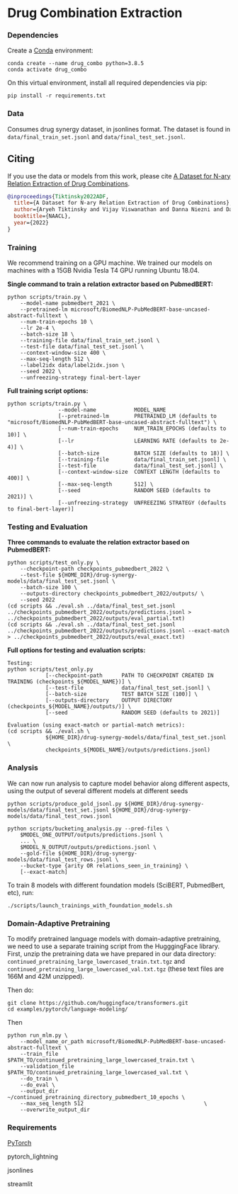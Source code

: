 # Drug Combination Extraction

### Dependencies
Create a [Conda](https://docs.conda.io/projects/conda/en/latest/user-guide/install/index.html#regular-installation) environment:
```
conda create --name drug_combo python=3.8.5
conda activate drug_combo
```

On this virtual environment, install all required dependencies via pip:
```
pip install -r requirements.txt
```
### Data
Consumes drug synergy dataset, in jsonlines format. The dataset is found in `data/final_train_set.jsonl` and `data/final_test_set.jsonl`.

## Citing

If you use the data or models from this work, please cite [A Dataset for N-ary Relation Extraction of Drug Combinations](https://arxiv.org/abs/2205.02289).

```bibtex
@inproceedings{Tiktinsky2022ADF,
  title={A Dataset for N-ary Relation Extraction of Drug Combinations},
  author={Aryeh Tiktinsky and Vijay Viswanathan and Danna Niezni and Dana Meron Azagury and Yosi Shamay and Hillel Taub-Tabib and Tom Hope and Yoav Goldberg},
  booktitle={NAACL},
  year={2022}
}
```

### Training
We recommend training on a GPU machine. We trained our models on machines with a 15GB Nvidia Tesla T4 GPU running Ubuntu 18.04.

**Single command to train a relation extractor based on PubmedBERT:**
```
python scripts/train.py \
    --model-name pubmedbert_2021 \
    --pretrained-lm microsoft/BiomedNLP-PubMedBERT-base-uncased-abstract-fulltext \
    --num-train-epochs 10 \
    --lr 2e-4 \
    --batch-size 18 \
    --training-file data/final_train_set.jsonl \
    --test-file data/final_test_set.jsonl \
    --context-window-size 400 \
    --max-seq-length 512 \
    --label2idx data/label2idx.json \
    --seed 2022 \
    --unfreezing-strategy final-bert-layer
```

**Full training script options:**
```
python scripts/train.py \
                --model-name            MODEL_NAME
                [--pretrained-lm        PRETRAINED_LM (defaults to "microsoft/BiomedNLP-PubMedBERT-base-uncased-abstract-fulltext") \
                [--num-train-epochs     NUM_TRAIN_EPOCHS (defaults to 10)] \
                [--lr                   LEARNING RATE (defaults to 2e-4)] \
                [--batch-size           BATCH SIZE (defaults to 18)] \
                [--training-file        data/final_train_set.jsonl] \
                [--test-file            data/final_test_set.jsonl] \
                [--context-window-size  CONTEXT LENGTH (defaults to 400)] \
                [--max-seq-length       512] \
                [--seed                 RANDOM SEED (defaults to 2021)] \
                [--unfreezing-strategy  UNFREEZING STRATEGY (defaults to final-bert-layer)]

```

### Testing and Evaluation

**Three commands to evaluate the relation extractor based on PubmedBERT:**
```
python scripts/test_only.py \
    --checkpoint-path checkpoints_pubmedbert_2022 \
    --test-file ${HOME_DIR}/drug-synergy-models/data/final_test_set.jsonl \
    --batch-size 100 \
    --outputs-directory checkpoints_pubmedbert_2022/outputs/ \
    --seed 2022
(cd scripts && ./eval.sh ../data/final_test_set.jsonl ../checkpoints_pubmedbert_2022/outputs/predictions.jsonl > ../checkpoints_pubmedbert_2022/outputs/eval_partial.txt)
(cd scripts && ./eval.sh ../data/final_test_set.jsonl ../checkpoints_pubmedbert_2022/outputs/predictions.jsonl --exact-match > ../checkpoints_pubmedbert_2022/outputs/eval_exact.txt)
```

**Full options for testing and evaluation scripts:**

```
Testing:
python scripts/test_only.py
            [--checkpoint-path      PATH TO CHECKPOINT CREATED IN TRAINING (checkpoints_${MODEL_NAME})] \
            [--test-file            data/final_test_set.jsonl] \
            [--batch-size           TEST BATCH SIZE (100)] \
            [--outputs-directory    OUTPUT DIRECTORY (checkpoints_${MODEL_NAME}/outputs/)] \
            [--seed                 RANDOM SEED (defaults to 2021)]

Evaluation (using exact-match or partial-match metrics):
(cd scripts && ./eval.sh \
            ${HOME_DIR}/drug-synergy-models/data/final_test_set.jsonl \
            checkpoints_${MODEL_NAME}/outputs/predictions.jsonl)

```

### Analysis
We can now run analysis to capture model behavior along different aspects, using the output of several different models at different seeds
```
python scripts/produce_gold_jsonl.py ${HOME_DIR}/drug-synergy-models/data/final_test_set.jsonl ${HOME_DIR}/drug-synergy-models/data/final_test_rows.jsonl

python scripts/bucketing_analysis.py --pred-files \
    $MODEL_ONE_OUTPUT/outputs/predictions.jsonl \
    ... \
    $MODEL_N_OUTPUT/outputs/predictions.jsonl \
    --gold-file ${HOME_DIR}/drug-synergy-models/data/final_test_rows.jsonl \
    --bucket-type {arity OR relations_seen_in_training} \
    [--exact-match]
```


To train 8 models with different foundation models (SciBERT, PubmedBert, etc), run:
```
./scripts/launch_trainings_with_foundation_models.sh
```

### Domain-Adaptive Pretraining
To modify pretrained language models with domain-adaptive pretraining, we need to use a separate training script from the HugggingFace library. First, unzip the pretraining data we have prepared in our data directory: `continued_pretraining_large_lowercased_train.txt.tgz` and `continued_pretraining_large_lowercased_val.txt.tgz` (these text files are 166M and 42M unzipped).

Then do:
```
git clone https://github.com/huggingface/transformers.git
cd examples/pytorch/language-modeling/
```

Then
```
python run_mlm.py \
    --model_name_or_path microsoft/BiomedNLP-PubMedBERT-base-uncased-abstract-fulltext \
    --train_file $PATH_TO/continued_pretraining_large_lowercased_train.txt \
    --validation_file $PATH_TO/continued_pretraining_large_lowercased_val.txt \
    --do_train \
    --do_eval \
    --output_dir ~/continued_pretraining_directory_pubmedbert_10_epochs \
    --max_seq_length 512                                      \
    --overwrite_output_dir
```

### Requirements
[PyTorch](https://pytorch.org/get-started/locally/)

pytorch_lightning

jsonlines

streamlit

